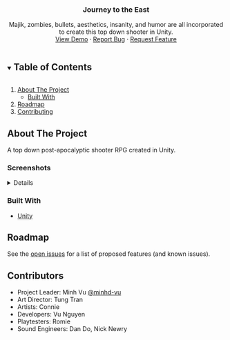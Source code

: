 <!-- PROJECT LOGO -->
<p align="center">
  <h3 align="center">Journey to the East</h3>
  <p align="center">
    Majik, zombies, bullets, aesthetics, insanity, and humor are all incorporated to create this top down shooter in Unity.
    <br />
    <a href="https://minhd-vu.github.io/Journey-to-the-East/">View Demo</a>
    ·
    <a href="https://github.com/github_username/Journey-to-the-East/issues">Report Bug</a>
    ·
    <a href="https://github.com/github_username/Journey-to-the-East/issues">Request Feature</a>
  </p>
</p>

<!-- TABLE OF CONTENTS -->
<details open="open">
  <summary><h2 style="display: inline-block">Table of Contents</h2></summary>
  <ol>
    <li>
      <a href="#about-the-project">About The Project</a>
      <ul>
        <li><a href="#built-with">Built With</a></li>
      </ul>
    </li>
    <li><a href="#roadmap">Roadmap</a></li>
    <li><a href="#contributors">Contributing</a></li>
  </ol>
</details>

<!-- ABOUT THE PROJECT -->
## About The Project

A top down post-apocalyptic shooter RPG created in Unity.

### Screenshots
<details>

  ![title-screen](docs/images/title-screen.png?raw=true "Title Screen")
  ![cutscene](docs/images/cutscene.png?raw=true "Cutscene")
  ![gameplay](docs/images/gameplay.png?raw=true "Gameplay")
  
</details>

### Built With

* [Unity](https://unity.com/)

<!-- ROADMAP -->
## Roadmap

See the [open issues](https://github.com/github_username/Journey-to-the-East/issues) for a list of proposed features (and known issues).

<!-- CONTRIBUTING -->
## Contributors
- Project Leader: Minh Vu [@minhd-vu](https://github.com/minhd-vu)
- Art Director: Tung Tran
- Artists: Connie
- Developers: Vu Nguyen
- Playtesters: Romie
- Sound Engineers: Dan Do, Nick Newry
